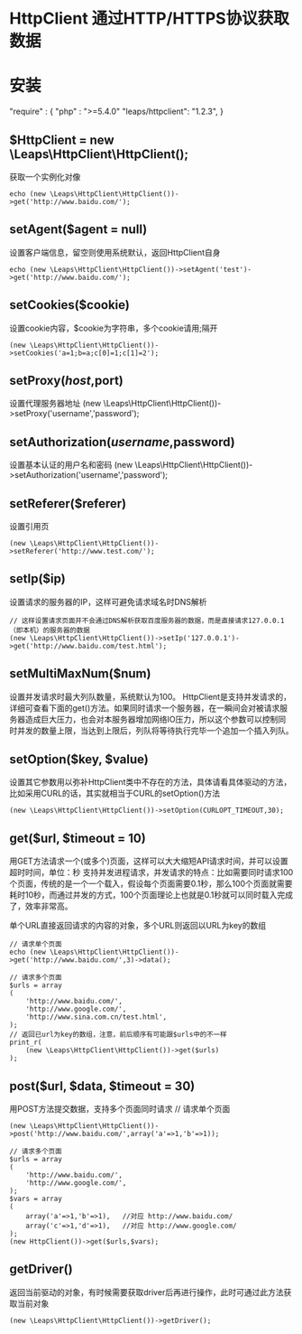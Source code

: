 HttpClient 通过HTTP/HTTPS协议获取数据
===========
安装
===========
"require" : {
    "php" : ">=5.4.0"
    "leaps/httpclient": "1.2.3",
}

$HttpClient = new \Leaps\HttpClient\HttpClient();
-----------
获取一个实例化对像

    echo (new \Leaps\HttpClient\HttpClient())->get('http://www.baidu.com/');


setAgent($agent = null)
---------
设置客户端信息，留空则使用系统默认，返回HttpClient自身

	echo (new \Leaps\HttpClient\HttpClient())->setAgent('test')->get('http://www.baidu.com/');

setCookies($cookie)
---------
设置cookie内容，$cookie为字符串，多个cookie请用;隔开

	(new \Leaps\HttpClient\HttpClient())->setCookies('a=1;b=a;c[0]=1;c[1]=2');
    
setProxy($host,$port)
---------
设置代理服务器地址
(new \Leaps\HttpClient\HttpClient())->setProxy('username','password');

setAuthorization($username,$password)
---------
设置基本认证的用户名和密码
(new \Leaps\HttpClient\HttpClient())->setAuthorization('username','password');
    
setReferer($referer)
---------
设置引用页

	(new \Leaps\HttpClient\HttpClient())->setReferer('http://www.test.com/');

setIp($ip)
---------
设置请求的服务器的IP，这样可避免请求域名时DNS解析

	// 这样设置请求页面并不会通过DNS解析获取百度服务器的数据，而是直接请求127.0.0.1（即本机）的服务器的数据
	(new \Leaps\HttpClient\HttpClient())->setIp('127.0.0.1')->get('http://www.baidu.com/test.html');

setMultiMaxNum($num)
---------
设置并发请求时最大列队数量，系统默认为100。
HttpClient是支持并发请求的，详细可查看下面的get()方法。如果同时请求一个服务器，在一瞬间会对被请求服务器造成巨大压力，也会对本服务器增加网络IO压力，所以这个参数可以控制同时并发的数量上限，当达到上限后，列队将等待执行完毕一个追加一个插入列队。


setOption($key, $value)
---------
设置其它参数用以弥补HttpClient类中不存在的方法，具体请看具体驱动的方法，比如采用CURL的话，其实就相当于CURL的setOption()方法

	(new \Leaps\HttpClient\HttpClient())->setOption(CURLOPT_TIMEOUT,30);

get($url, $timeout = 10)
---------
用GET方法请求一个(或多个)页面，这样可以大大缩短API请求时间，并可以设置超时时间，单位：秒
支持并发进程请求，并发请求的特点：比如需要同时请求100个页面，传统的是一个一个载入，假设每个页面需要0.1秒，那么100个页面就需要耗时10秒，而通过并发的方式，100个页面理论上也就是0.1秒就可以同时载入完成了，效率非常高。

单个URL直接返回请求的内容的对象，多个URL则返回以URL为key的数组

	// 请求单个页面
	echo (new \Leaps\HttpClient\HttpClient())->get('http://www.baidu.com/',3)->data();
	
	// 请求多个页面
	$urls = array
	(
		'http://www.baidu.com/',
		'http://www.google.com/',
		'http://www.sina.com.cn/test.html',
	);
	// 返回已url为key的数组，注意，前后顺序有可能跟$urls中的不一样
	print_r(
		(new \Leaps\HttpClient\HttpClient())->get($urls)
	);

post($url, $data, $timeout = 30)
---------
用POST方法提交数据，支持多个页面同时请求
// 请求单个页面

	(new \Leaps\HttpClient\HttpClient())->post('http://www.baidu.com/',array('a'=>1,'b'=>1));
	
	// 请求多个页面
	$urls = array
	(
		'http://www.baidu.com/',
		'http://www.google.com/',
	);
	$vars = array
	(
		array('a'=>1,'b'=>1),	//对应 http://www.baidu.com/
		array('c'=>1,'d'=>1),	//对应 http://www.google.com/
	);
	(new HttpClient())->get($urls,$vars);


getDriver()
----------
返回当前驱动的对象，有时候需要获取driver后再进行操作，此时可通过此方法获取当前对象

	(new \Leaps\HttpClient\HttpClient())->getDriver();